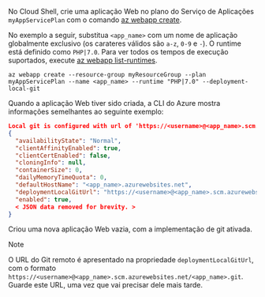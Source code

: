 No Cloud Shell, crie uma aplicação Web no plano do Serviço de Aplicações `myAppServicePlan` com o comando [az webapp create](/cli/azure/webapp?view=azure-cli-latest#az_webapp_create). 

No exemplo a seguir, substitua `<app_name>` com um nome de aplicação globalmente exclusivo (os carateres válidos são `a-z`, `0-9` e `-`). O runtime está definido como `PHP|7.0`. Para ver todos os tempos de execução suportados, execute [az webapp list-runtimes](/cli/azure/webapp?view=azure-cli-latest#az_webapp_list_runtimes). 

```azurecli-interactive
az webapp create --resource-group myResourceGroup --plan myAppServicePlan --name <app_name> --runtime "PHP|7.0" --deployment-local-git
```

Quando a aplicação Web tiver sido criada, a CLI do Azure mostra informações semelhantes ao seguinte exemplo:

```json
Local git is configured with url of 'https://<username>@<app_name>.scm.azurewebsites.net/<app_name>.git'
{
  "availabilityState": "Normal",
  "clientAffinityEnabled": true,
  "clientCertEnabled": false,
  "cloningInfo": null,
  "containerSize": 0,
  "dailyMemoryTimeQuota": 0,
  "defaultHostName": "<app_name>.azurewebsites.net",
  "deploymentLocalGitUrl": "https://<username>@<app_name>.scm.azurewebsites.net/<app_name>.git",
  "enabled": true,
  < JSON data removed for brevity. >
}
```

Criou uma nova aplicação Web vazia, com a implementação de git ativada.

> [!NOTE]
> O URL do Git remoto é apresentado na propriedade `deploymentLocalGitUrl`, com o formato `https://<username>@<app_name>.scm.azurewebsites.net/<app_name>.git`. Guarde este URL, uma vez que vai precisar dele mais tarde.
>
